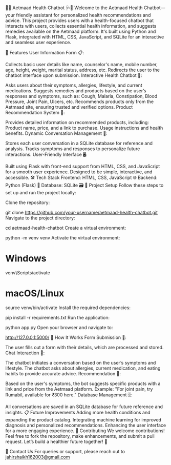 💬🤖 Aetmaad Health Chatbot 🩺💊
Welcome to the Aetmaad Health Chatbot—your friendly assistant for personalized health recommendations and advice. This project provides users with a health-focused chatbot that interacts with users, collects essential health information, and suggests remedies available on the Aetmaad platform. It's built using Python and Flask, integrated with HTML, CSS, JavaScript, and SQLite for an interactive and seamless user experience.

🚀 Features
User Information Form 📋:

Collects basic user details like name, counselor's name, mobile number, age, height, weight, marital status, address, etc.
Redirects the user to the chatbot interface upon submission.
Interactive Health Chatbot 🤖:

Asks users about their symptoms, allergies, lifestyle, and current medications.
Suggests remedies and products based on the user’s responses and symptoms, such as:
Cough, Malaria, Constipation, Blood Pressure, Joint Pain, Ulcers, etc.
Recommends products only from the Aetmaad site, ensuring trusted and verified options.
Product Recommendation System 💊:

Provides detailed information on recommended products, including:
Product name, price, and a link to purchase.
Usage instructions and health benefits.
Dynamic Conversation Management 💬:

Stores each user conversation in a SQLite database for reference and analysis.
Tracks symptoms and responses to personalize future interactions.
User-Friendly Interface 🖥️:

Built using Flask with front-end support from HTML, CSS, and JavaScript for a smooth user experience.
Designed to be simple, interactive, and accessible.
🛠️ Tech Stack
Frontend: HTML, CSS, JavaScript 🌐
Backend: Python (Flask) 🐍
Database: SQLite 🗃️
📂 Project Setup
Follow these steps to set up and run the project locally:

Clone the repository:

git clone https://github.com/your-username/aetmaad-health-chatbot.git
Navigate to the project directory:

cd aetmaad-health-chatbot
Create a virtual environment:

python -m venv venv
Activate the virtual environment:

# Windows
venv\Scripts\activate

# macOS/Linux
source venv/bin/activate
Install the required dependencies:

pip install -r requirements.txt
Run the application:

python app.py
Open your browser and navigate to:

http://127.0.0.1:5000/
🧠 How It Works
Form Submission 📝:

The user fills out a form with their details, which are processed and stored.
Chat Interaction 💬:

The chatbot initiates a conversation based on the user’s symptoms and lifestyle.
The chatbot asks about allergies, current medication, and eating habits to provide accurate advice.
Recommendation 🔎:

Based on the user's symptoms, the bot suggests specific products with a link and price from the Aetmaad platform.
Example:
"For joint pain, try Rumabil, available for ₹300 here."
Database Management 🗄️:

All conversations are saved in an SQLite database for future reference and insights.
📋 Future Improvements
Adding more health conditions and expanding the product catalog.
Integrating machine learning for improved diagnosis and personalized recommendations.
Enhancing the user interface for a more engaging experience.
🎉 Contributing
We welcome contributions! Feel free to fork the repository, make enhancements, and submit a pull request. Let’s build a healthier future together! 🌱

📧 Contact Us
For queries or support, please reach out to jahirshaikh162003@gmail.com
